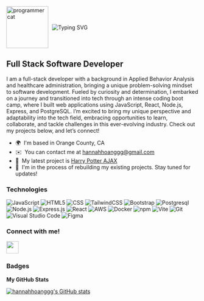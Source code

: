 <div style="display: flex; align-items: center; gap: 10px;">
    <img src="https://media2.giphy.com/media/v1.Y2lkPTc5MGI3NjExeDRjNzJvbm1wZmZmOHIzcnhvd3hiMjlub3dqbnJnZGNlaDVmbGo3dyZlcD12MV9pbnRlcm5hbF9naWZfYnlfaWQmY3Q9Zw/78XCFBGOlS6keY1Bil/giphy.gif" alt="programmer cat" width="110" />
  <img src="https://readme-typing-svg.herokuapp.com?font=Jetbrains+mono&size=40&duration=4000&color=FFC0CB&center=true&vCenter=true&width=750&lines=Hello+World!+I'm+Hannah+Hoang!;Welcome+to+my+Github!" alt="Typing SVG" />
</div>

Full Stack Software Developer
------------------

I am a full-stack developer with a background in Applied Behavior Analysis and healthcare administration, bringing a unique problem-solving mindset to software development. Fueled by curiosity and determination, I embarked on a journey and transitioned into tech through an intense coding boot camp, where I built web applications using JavaScript, React, Node.js, Express, and PostgreSQL.  I’m excited to bring my unique perspective and adaptability into the tech field, embracing opportunities to learn, collaborate, and tackle challenges in this ever-evolving industry. 
Check out my projects below, and let’s connect!

* 🌍  I'm based in Orange County, CA
* ✉️  You can contact me at [hannahhoanggg@gmail.com](mailto:hannahhoanggg@gmail.com)
* 🚀  My latest project is [Harry Potter AJAX](https://hannahhoanggg.github.io/ajax-project/)
* 🧠  I'm in the process of rebuilding my existing projects. Stay tuned for updates!

### Technologies


<p align="left">
  <img src="https://img.shields.io/badge/JavaScript-007396?style=for-the-badge&logo=javascript&logoColor=white" alt="JavaScript" />
  <img src="https://img.shields.io/badge/HTML5-E34F26?style=for-the-badge&logo=html5&logoColor=white" alt="HTML5" />
  <img src="https://img.shields.io/badge/CSS3-1572B6?style=for-the-badge&logo=css3&logoColor=white" alt="CSS" /> 
  <img src="https://img.shields.io/badge/TailwindCSS-ADD8E6?style=for-the-badge&logo=tailwindcss&logoColor=white" alt="TailwindCSS"/>
  <img src="https://img.shields.io/badge/Bootstrap-7952B3?style=for-the-badge&logo=bootstrap&logoColor=white" alt="Bootstrap"/>
  <img src="https://img.shields.io/badge/PostgreSQL-316192?style=for-the-badge&logo=postgresql&logoColor=white" alt="Postgresql" />
  <img src="https://img.shields.io/badge/Node.js-339933?style=for-the-badge&logo=nodedotjs&logoColor=white" alt="Node.js"/>
  <img src="https://img.shields.io/badge/Express.js-90EE90?style=for-the-badge&logo=expressdotjs&logoColor=white" alt="Express.js"/>
  <img src="https://img.shields.io/badge/React-20232A?style=for-the-badge&logo=react&logoColor=61DAFB" alt="React"/>
  <img src="https://img.shields.io/badge/AWS-FF9900?style=for-the-badge&logo=amazonaws&logoColor=white" alt="AWS" />
  <img src="https://img.shields.io/badge/Docker-2496ED?style=for-the-badge&logo=docker&logoColor=white" alt="Docker"/>
  <img src="https://img.shields.io/badge/npm-CB3837?style=for-the-badge&logo=npm&logoColor=white" alt="npm"/>
  <img src="https://img.shields.io/badge/Vite-33ff99?style=for-the-badge&logo=vite&logoColor=white" alt="Vite"/>
  <img src="https://img.shields.io/badge/Git-F05032?style=for-the-badge&logo=git&logoColor=white" alt="Git"/>
  <img src="https://img.shields.io/badge/Visual%20Studio%20Code-007ACC?style=for-the-badge&logo=visualstudiocode&logoColor=white" alt="Visual Studio Code"/>
  <img src="https://img.shields.io/badge/Figma-da88b6?style=for-the-badge&logo=figma&logoColor=white" alt="Figma"/>
</p>


### Connect with me!

<p align="left">  <a href="https://www.linkedin.com/in/hannah-tran-hoang/" target="_blank" rel="noreferrer"> <picture> <source media="(prefers-color-scheme: dark)" srcset="https://raw.githubusercontent.com/danielcranney/readme-generator/main/public/icons/socials/linkedin-dark.svg" /> <source media="(prefers-color-scheme: light)" srcset="https://raw.githubusercontent.com/danielcranney/readme-generator/main/public/icons/socials/linkedin.svg" /> <img src="https://raw.githubusercontent.com/danielcranney/readme-generator/main/public/icons/socials/linkedin.svg" width="32" height="32" /> </picture> </a></p>

### Badges

<b>My GitHub Stats</b>

<a href="http://www.github.com/hannahhoanggg"><img src="https://github-readme-stats.vercel.app/api?username=hannahhoanggg&show_icons=true&hide=&count_private=true&title_color=0891b2&text_color=ffffff&icon_color=0891b2&bg_color=1c1917&hide_border=true&show_icons=true" alt="hannahhoanggg's GitHub stats" /></a>
